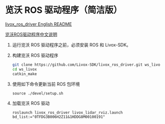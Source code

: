 # 览沃 ROS 驱动程序（简洁版）
[livox_ros_driver English README](https://github.com/Livox-SDK/livox_ros_driver/blob/master/README_EN.md)

[览沃ROS驱动程序中文说明](https://github.com/Livox-SDK/livox_ros_driver/blob/master/README_CN.md)

1. 运行览沃 ROS 驱动程序之前，必须安装 ROS 和 Livox-SDK。
2. 构建览沃 ROS 驱动程序

   ```bash
   git clone https://github.com/Livox-SDK/livox_ros_driver.git ws_livox/src
   cd ws_livox
   catkin_make
   ```
3. 使用如下命令更新当前 ROS 包环境

   `source ./devel/setup.sh`

4. 加载览沃 ROS 驱动
   
   `roslaunch livox_ros_driver livox_lidar_rviz.launch bd_list:="0TFDG3B006H2Z11&1HDDG8M00100191"`
